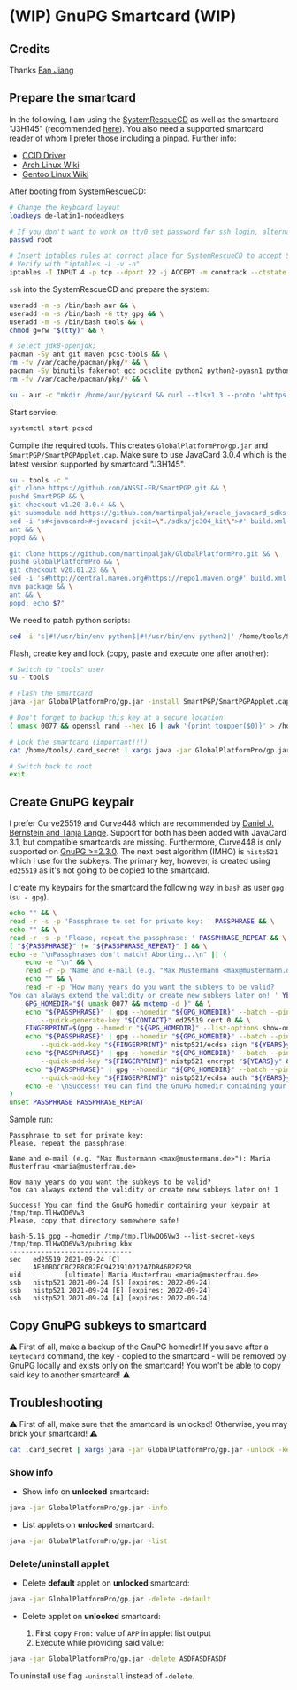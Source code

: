 # (WIP) GnuPG Smartcard (WIP)

## Credits

Thanks [Fan Jiang](https://blog.amayume.net/diy-smartcard-authentication-with-smartpgp/)

## Prepare the smartcard

In the following, I am using the [SystemRescueCD](https://www.system-rescue.org/) as well as the smartcard "J3H145" (recommended [here](https://github.com/ANSSI-FR/SmartPGP/search?q=J3H145&type=issues)). You also need a supported smartcard reader of whom I prefer those including a pinpad. Further info:

- [CCID Driver](https://github.com/LudovicRousseau/CCID#ccid-and-iccd-readers)
- [Arch Linux Wiki](https://wiki.archlinux.org/title/Electronic_identification)
- [Gentoo Linux Wiki](https://wiki.gentoo.org/wiki/PCSC-Lite#Additional_software)

After booting from SystemRescueCD:

```bash
# Change the keyboard layout
loadkeys de-latin1-nodeadkeys

# If you don't want to work on tty0 set password for ssh login, alternatively set /root/.ssh/authorized_keys
passwd root

# Insert iptables rules at correct place for SystemRescueCD to accept SSH clients.
# Verify with "iptables -L -v -n"
iptables -I INPUT 4 -p tcp --dport 22 -j ACCEPT -m conntrack --ctstate NEW
```

`ssh` into the SystemRescueCD and prepare the system:

```bash
useradd -m -s /bin/bash aur && \
useradd -m -s /bin/bash -G tty gpg && \
useradd -m -s /bin/bash tools && \
chmod g=rw "$(tty)" && \

# select jdk8-openjdk; 
pacman -Sy ant git maven pcsc-tools && \
rm -fv /var/cache/pacman/pkg/* && \
pacman -Sy binutils fakeroot gcc pcsclite python2 python2-pyasn1 python2-setuptools swig && \
rm -fv /var/cache/pacman/pkg/* && \

su - aur -c "mkdir /home/aur/pyscard && curl --tlsv1.3 --proto '=https' -o /home/aur/pyscard/PKGBUILD https://aur.archlinux.org/cgit/aur.git/plain/PKGBUILD?h=python2-pyscard"
```

Start service:

```bash
systemctl start pcscd
```

Compile the required tools. This creates `GlobalPlatformPro/gp.jar` and `SmartPGP/SmartPGPApplet.cap`. Make sure to use JavaCard 3.0.4 which is the latest version supported by smartcard "J3H145".

```bash
su - tools -c "
git clone https://github.com/ANSSI-FR/SmartPGP.git && \
pushd SmartPGP && \
git checkout v1.20-3.0.4 && \
git submodule add https://github.com/martinpaljak/oracle_javacard_sdks sdks && \
sed -i 's#<javacard>#<javacard jckit=\"./sdks/jc304_kit\">#' build.xml && \
ant && \
popd && \

git clone https://github.com/martinpaljak/GlobalPlatformPro.git && \
pushd GlobalPlatformPro && \
git checkout v20.01.23 && \
sed -i 's#http://central.maven.org#https://repo1.maven.org#' build.xml && \
mvn package && \
ant && \
popd; echo $?"
```
We need to patch python scripts:

```bash
sed -i 's|#!/usr/bin/env python$|#!/usr/bin/env python2|' /home/tools/SmartPGP/bin/smartpgp/commands.py /home/tools/SmartPGP/bin/smartpgp-cli /home/tools/SmartPGP/bin/example-set-mixed-crypto.py
```

Flash, create key and lock (copy, paste and execute one after another):

```bash
# Switch to "tools" user
su - tools

# Flash the smartcard
java -jar GlobalPlatformPro/gp.jar -install SmartPGP/SmartPGPApplet.cap -default; echo $?

# Don't forget to backup this key at a secure location
( umask 0077 && openssl rand --hex 16 | awk '{print toupper($0)}' > /home/tools/.card_secret ); echo $?

# Lock the smartcard (important!!!)
cat /home/tools/.card_secret | xargs java -jar GlobalPlatformPro/gp.jar -lock; echo $?

# Switch back to root
exit
```

## Create GnuPG keypair

I prefer Curve25519 and Curve448 which are recommended by [Daniel J. Bernstein and Tanja Lange](https://safecurves.cr.yp.to/). Support for both has been added with JavaCard 3.1, but compatible smartcards are missing. Furthermore, Curve448 is only supported on [GnuPG >=2.3.0](https://dev.gnupg.org/source/gnupg/browse/tag%253A%2520gnupg-2.3.0/NEWS;c922a798a341261f1aafaf7c1c0217e4ce3e3acf$32). The next best algorithm (IMHO) is `nistp521` which I use for the subkeys. The primary key, however, is created using `ed25519` as it's not going to be copied to the smartcard.

I create my keypairs for the smartcard the following way in `bash` as user `gpg` (`su - gpg`). 

```bash
echo "" && \
read -r -s -p 'Passphrase to set for private key: ' PASSPHRASE && \
echo "" && \
read -r -s -p 'Please, repeat the passphrase: ' PASSPHRASE_REPEAT && \
[ "${PASSPHRASE}" != "${PASSPHRASE_REPEAT}" ] && \
echo -e "\nPassphrases don't match! Aborting...\n" || (
    echo -e "\n" && \
    read -r -p 'Name and e-mail (e.g. "Max Mustermann <max@mustermann.de>"): ' CONTACT && \
    echo "" && \
    read -r -p 'How many years do you want the subkeys to be valid?
You can always extend the validity or create new subkeys later on! ' YEARS && \
    GPG_HOMEDIR="$( umask 0077 && mktemp -d )" && \
    echo "${PASSPHRASE}" | gpg --homedir "${GPG_HOMEDIR}" --batch --pinentry-mode loopback --quiet --passphrase-fd 0 \
        --quick-generate-key "${CONTACT}" ed25519 cert 0 && \
    FINGERPRINT=$(gpg --homedir "${GPG_HOMEDIR}" --list-options show-only-fpr-mbox --list-secret-keys 2>/dev/null | awk '{print $1}') && \
    echo "${PASSPHRASE}" | gpg --homedir "${GPG_HOMEDIR}" --batch --pinentry-mode loopback --quiet --passphrase-fd 0 \
        --quick-add-key "${FINGERPRINT}" nistp521/ecdsa sign "${YEARS}y" && \
    echo "${PASSPHRASE}" | gpg --homedir "${GPG_HOMEDIR}" --batch --pinentry-mode loopback --quiet --passphrase-fd 0 \
        --quick-add-key "${FINGERPRINT}" nistp521 encrypt "${YEARS}y" && \
    echo "${PASSPHRASE}" | gpg --homedir "${GPG_HOMEDIR}" --batch --pinentry-mode loopback --quiet --passphrase-fd 0 \
        --quick-add-key "${FINGERPRINT}" nistp521/ecdsa auth "${YEARS}y" && \
    echo -e '\nSuccess! You can find the GnuPG homedir containing your keypair at \e[0;1;97;104m'"${GPG_HOMEDIR}"'\e[0m\nPlease, copy that directory somewhere safe!\n'
)
unset PASSPHRASE PASSPHRASE_REPEAT
```

Sample run:

```
Passphrase to set for private key: 
Please, repeat the passphrase: 

Name and e-mail (e.g. "Max Mustermann <max@mustermann.de>"): Maria Musterfrau <maria@musterfrau.de>

How many years do you want the subkeys to be valid?
You can always extend the validity or create new subkeys later on! 1

Success! You can find the GnuPG homedir containing your keypair at /tmp/tmp.TlHwQO6Vw3
Please, copy that directory somewhere safe!

bash-5.1$ gpg --homedir /tmp/tmp.TlHwQO6Vw3 --list-secret-keys
/tmp/tmp.TlHwQO6Vw3/pubring.kbx
-------------------------------
sec   ed25519 2021-09-24 [C]
      AE30BDCCBC2E8C82EC9423910212A7DB46B2F258
uid           [ultimate] Maria Musterfrau <maria@musterfrau.de>
ssb   nistp521 2021-09-24 [S] [expires: 2022-09-24]
ssb   nistp521 2021-09-24 [E] [expires: 2022-09-24]
ssb   nistp521 2021-09-24 [A] [expires: 2022-09-24]
```

## Copy GnuPG subkeys to smartcard

⚠ First of all, make a backup of the GnuPG homedir! If you save after a `keytocard` command, the key - copied to the smartcard - will be removed by GnuPG locally and exists only on the smartcard! You won't be able to copy said key to another smartcard! ⚠


## Troubleshooting

⚠ First of all, make sure that the smartcard is unlocked! Otherwise, you may brick your smartcard! ⚠

```bash
cat .card_secret | xargs java -jar GlobalPlatformPro/gp.jar -unlock -key
```

### Show info

- Show info on **unlocked** smartcard:

```bash
java -jar GlobalPlatformPro/gp.jar -info
```

- List applets on **unlocked** smartcard:

```bash
java -jar GlobalPlatformPro/gp.jar -list
```

### Delete/uninstall applet

- Delete **default** applet on **unlocked** smartcard:

```bash
java -jar GlobalPlatformPro/gp.jar -delete -default
```

- Delete applet on **unlocked** smartcard:

  1. First copy `From:` value of `APP` in applet list output
  2. Execute while providing said value:

```bash
java -jar GlobalPlatformPro/gp.jar -delete ASDFASDFASDF
```

To uninstall use flag `-uninstall` instead of `-delete`.
